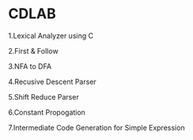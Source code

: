 # CDLAB

1.Lexical Analyzer using C

2.First & Follow

3.NFA to DFA

4.Recusive Descent Parser

5.Shift Reduce Parser

6.Constant Propogation

7.Intermediate Code Generation for Simple Expression

